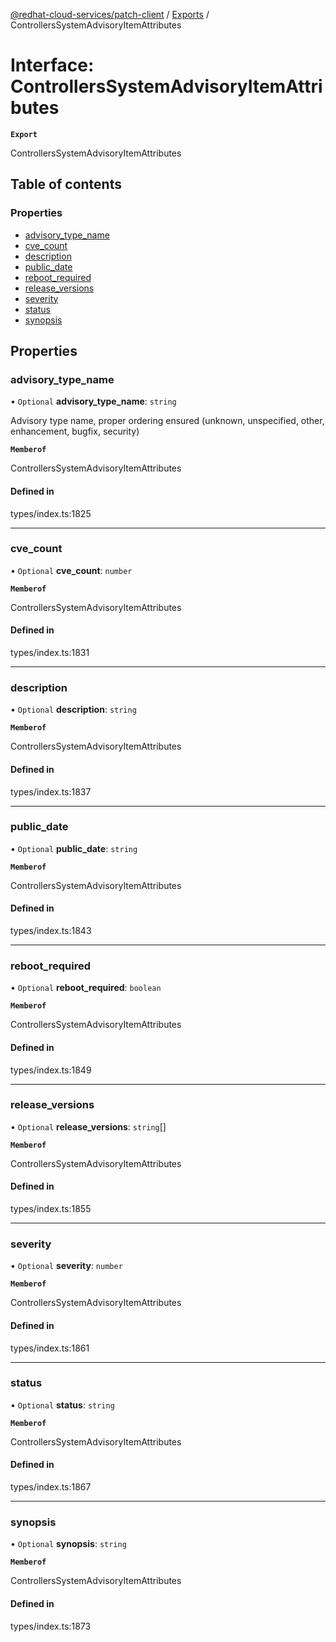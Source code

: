 [@redhat-cloud-services/patch-client](../README.md) / [Exports](../modules.md) / ControllersSystemAdvisoryItemAttributes

# Interface: ControllersSystemAdvisoryItemAttributes

**`Export`**

ControllersSystemAdvisoryItemAttributes

## Table of contents

### Properties

- [advisory\_type\_name](ControllersSystemAdvisoryItemAttributes.md#advisory_type_name)
- [cve\_count](ControllersSystemAdvisoryItemAttributes.md#cve_count)
- [description](ControllersSystemAdvisoryItemAttributes.md#description)
- [public\_date](ControllersSystemAdvisoryItemAttributes.md#public_date)
- [reboot\_required](ControllersSystemAdvisoryItemAttributes.md#reboot_required)
- [release\_versions](ControllersSystemAdvisoryItemAttributes.md#release_versions)
- [severity](ControllersSystemAdvisoryItemAttributes.md#severity)
- [status](ControllersSystemAdvisoryItemAttributes.md#status)
- [synopsis](ControllersSystemAdvisoryItemAttributes.md#synopsis)

## Properties

### advisory\_type\_name

• `Optional` **advisory\_type\_name**: `string`

Advisory type name, proper ordering ensured (unknown, unspecified, other, enhancement, bugfix, security)

**`Memberof`**

ControllersSystemAdvisoryItemAttributes

#### Defined in

types/index.ts:1825

___

### cve\_count

• `Optional` **cve\_count**: `number`

**`Memberof`**

ControllersSystemAdvisoryItemAttributes

#### Defined in

types/index.ts:1831

___

### description

• `Optional` **description**: `string`

**`Memberof`**

ControllersSystemAdvisoryItemAttributes

#### Defined in

types/index.ts:1837

___

### public\_date

• `Optional` **public\_date**: `string`

**`Memberof`**

ControllersSystemAdvisoryItemAttributes

#### Defined in

types/index.ts:1843

___

### reboot\_required

• `Optional` **reboot\_required**: `boolean`

**`Memberof`**

ControllersSystemAdvisoryItemAttributes

#### Defined in

types/index.ts:1849

___

### release\_versions

• `Optional` **release\_versions**: `string`[]

**`Memberof`**

ControllersSystemAdvisoryItemAttributes

#### Defined in

types/index.ts:1855

___

### severity

• `Optional` **severity**: `number`

**`Memberof`**

ControllersSystemAdvisoryItemAttributes

#### Defined in

types/index.ts:1861

___

### status

• `Optional` **status**: `string`

**`Memberof`**

ControllersSystemAdvisoryItemAttributes

#### Defined in

types/index.ts:1867

___

### synopsis

• `Optional` **synopsis**: `string`

**`Memberof`**

ControllersSystemAdvisoryItemAttributes

#### Defined in

types/index.ts:1873
